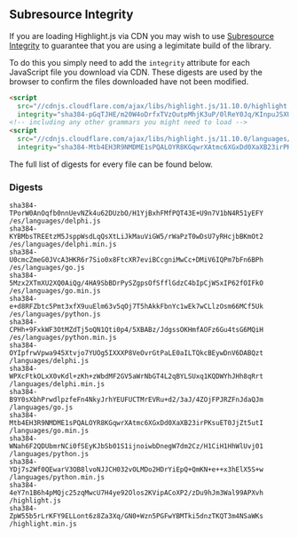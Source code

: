 ## Subresource Integrity

If you are loading Highlight.js via CDN you may wish to use [Subresource Integrity](https://developer.mozilla.org/en-US/docs/Web/Security/Subresource_Integrity) to guarantee that you are using a legimitate build of the library.

To do this you simply need to add the `integrity` attribute for each JavaScript file you download via CDN. These digests are used by the browser to confirm the files downloaded have not been modified.

```html
<script
  src="//cdnjs.cloudflare.com/ajax/libs/highlight.js/11.10.0/highlight.min.js"
  integrity="sha384-pGqTJHE/m20W4oDrfxTVzOutpMhjK3uP/0lReY0Jq/KInpuJSXUnk4WAYbciCLqT"></script>
<!-- including any other grammars you might need to load -->
<script
  src="//cdnjs.cloudflare.com/ajax/libs/highlight.js/11.10.0/languages/go.min.js"
  integrity="sha384-Mtb4EH3R9NMDME1sPQALOYR8KGqwrXAtmc6XGxDd0XaXB23irPKsuET0JjZt5utI"></script>
```

The full list of digests for every file can be found below.

### Digests

```
sha384-TPorW0AnOqfb0nnUevNZk4u62DUzbO/H1YjBxhFMfPQT43E+U9n7V1bN4R51yEFY /es/languages/delphi.js
sha384-KYBMbsTREEtzM5JsppWsdLqQsXtLiJkMauViGW5/rWaPzT0wDsU7yRHcjbBKmOt2 /es/languages/delphi.min.js
sha384-U0cmcZmeG0JVcA3HKR6r7Sio0x8FtcXR7eviBCcgniMwCc+DMiV6IQPm7bFn6BPh /es/languages/go.js
sha384-5Mzx2XTmXU2XQ0AiQg/4HA9SbBDrPySZgpsOfSfflGdzC4bIpCjWSxIP62fOIFkO /es/languages/go.min.js
sha384-e+d8RFZbtc5Pmt3xfX9uuElm63v5qOj7T5hAkkFbnYc1wEk7wCLlzOsm66MCf5Uk /es/languages/python.js
sha384-CPHh+9FxkWF3OtMZdTj5oQN1Qti0p4/5XBABz/JdgssOKHmfAOFz6Gu4tsG6MQiH /es/languages/python.min.js
sha384-OYIpfrwVpwa945Xtvjo7YUOg5IXXXP8VeOvrGtPaLE0aILTQkcBEywDnV6DABQzt /languages/delphi.js
sha384-WPXcFtkOLxX0vKdl+zKh+zWbdMF2GV5aWrNbGT4L2qBYLSUxq1KQDWYhJHh8qRrt /languages/delphi.min.js
sha384-B9Y0sXbhPrwdlpzfeFn4NkyJrhYEUFUCTMrEVRu+d2/3aJ/4ZOjFPJRZFnJdaQJm /languages/go.js
sha384-Mtb4EH3R9NMDME1sPQALOYR8KGqwrXAtmc6XGxDd0XaXB23irPKsuET0JjZt5utI /languages/go.min.js
sha384-WNah6F2QDUbmrNCi0fSEyKJbSb01S1ijnoiwbDnegW7dm2Cz/H1CiH1HhWlUvj01 /languages/python.js
sha384-YDj7s2Wf0QEwarV3OB8lvoNJJCH032vOLMDo2HDrYiEpQ+QmKN+e++x3hElX5S+w /languages/python.min.js
sha384-4eY7n1B6h4pMQjc25zqMwcU7H4ye92Olos2KVipACoXP2/zDu9hJm3Wal99APXvh /highlight.js
sha384-ZpW55b5rLrKFY9ELLont6z8Za3Xq/GN0+Wzn5PGFwYBMTki5dnzTKQT3m4NSaWKs /highlight.min.js
```

